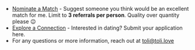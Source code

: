 - [Nominate a Match](https://forms.gle/Wetfwxz8XdCruZdz8) - Suggest someone you think would be an excellent match for me. Limit to **3 referrals per person**. Quality over quantity please 😉
- [Explore a Connection](https://forms.gle/dQT1RffCWNo2Hkmi6) - Interested in dating? Submit your application here.
- For any questions or more information, reach out at toli@toli.love